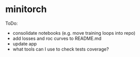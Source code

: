 # minitorch

ToDo:
- consolidate notebooks (e.g. move training loops into repo)
- add losses and roc curves to README.md
- update app
- what tools can I use to check tests coverage?